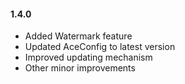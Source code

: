 #### 1.4.0
* Added Watermark feature
* Updated AceConfig to latest version
* Improved updating mechanism
* Other minor improvements